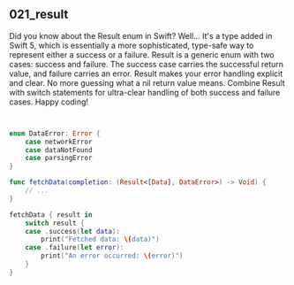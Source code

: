 ## 021_result

Did you know about the Result enum in Swift? Well... It's a type added in Swift 5, which is essentially a more sophisticated, type-safe way to represent either a success or a failure. Result is a generic enum with two cases: success and failure. The success case carries the successful return value, and failure carries an error. Result makes your error handling explicit and clear. No more guessing what a nil return value means. Combine Result with switch statements for ultra-clear handling of both success and failure cases. Happy coding!

```swift


enum DataError: Error {
    case networkError
    case dataNotFound
    case parsingError
}

func fetchData(completion: (Result<[Data], DataError>) -> Void) {
    // ...
}

fetchData { result in
    switch result {
    case .success(let data):
        print("Fetched data: \(data)")
    case .failure(let error):
        print("An error occurred: \(error)")
    }
}
```